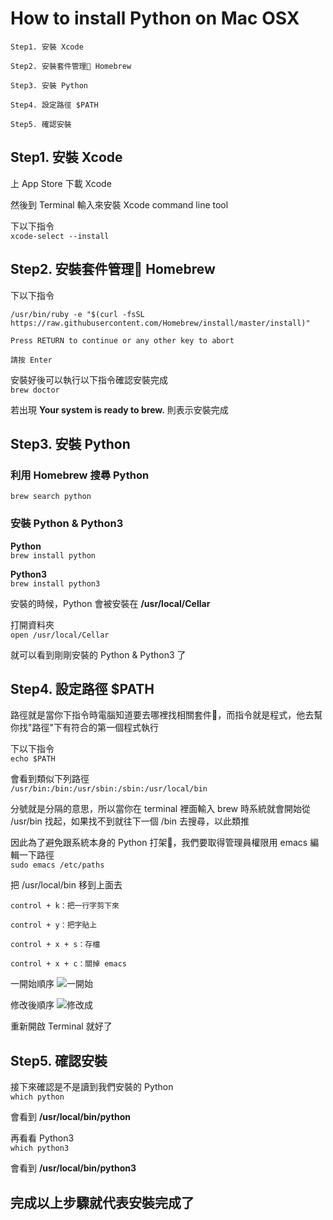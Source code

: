 # How to install Python on Mac OSX

```
Step1. 安裝 Xcode

Step2. 安裝套件管理 Homebrew

Step3. 安裝 Python

Step4. 設定路徑 $PATH

Step5. 確認安裝
```  

## Step1. 安裝 Xcode
上 App Store 下載 Xcode

然後到 Terminal 輸入來安裝 Xcode command line tool  

下以下指令  
`xcode-select --install`  

## Step2. 安裝套件管理 Homebrew  
下以下指令  
```
/usr/bin/ruby -e "$(curl -fsSL https://raw.githubusercontent.com/Homebrew/install/master/install)"
```  

```
Press RETURN to continue or any other key to abort

請按 Enter
```  

安裝好後可以執行以下指令確認安裝完成  
`brew doctor`  

若出現 **Your system is ready to brew.** 則表示安裝完成  

## Step3. 安裝 Python  
### 利用 Homebrew 搜尋 Python  
`brew search python`  

### 安裝 Python & Python3  

**Python**  
`brew install python`  

**Python3**  
`brew install python3`  

安裝的時候，Python 會被安裝在  **/usr/local/Cellar**  

打開資料夾  
`open /usr/local/Cellar`  

就可以看到剛剛安裝的 Python & Python3 了  

## Step4. 設定路徑 $PATH  
路徑就是當你下指令時電腦知道要去哪裡找相關套件，而指令就是程式，他去幫你找"路徑"下有符合的第一個程式執行  

下以下指令  
`echo $PATH`  

會看到類似下列路徑  
`/usr/bin:/bin:/usr/sbin:/sbin:/usr/local/bin`  

分號就是分隔的意思，所以當你在 terminal 裡面輸入 brew 時系統就會開始從 /usr/bin 找起，如果找不到就往下一個 /bin 去搜尋，以此類推  

因此為了避免跟系統本身的 Python 打架，我們要取得管理員權限用 emacs 編輯一下路徑  
`sudo emacs /etc/paths`   

把 /usr/local/bin 移到上面去  

```
control + k：把一行字剪下來

control + y：把字貼上

control + x + s：存檔

control + x + c：關掉 emacs
```  

一開始順序
![一開始](https://i.imgur.com/XKxuTaK.png)

修改後順序
![修改成](https://i.imgur.com/FOAmJzd.png)

重新開啟 Terminal 就好了  

## Step5. 確認安裝  
接下來確認是不是讀到我們安裝的 Python  
`which python`  

會看到 **/usr/local/bin/python**  

再看看 Python3  
`which python3` 

會看到 **/usr/local/bin/python3**  

## 完成以上步驟就代表安裝完成了
